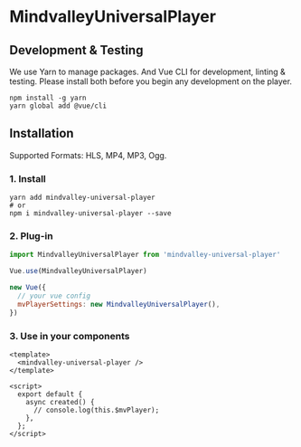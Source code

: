 # MindvalleyUniversalPlayer

## Development & Testing

We use Yarn to manage packages.
And Vue CLI for development, linting & testing.
Please install both before you begin any development on the player.

```
npm install -g yarn
yarn global add @vue/cli
```

## Installation

Supported Formats: HLS, MP4, MP3, Ogg.

### 1. Install

```
yarn add mindvalley-universal-player
# or
npm i mindvalley-universal-player --save
```

### 2. Plug-in

```js
import MindvalleyUniversalPlayer from 'mindvalley-universal-player'

Vue.use(MindvalleyUniversalPlayer)

new Vue({
  // your vue config
  mvPlayerSettings: new MindvalleyUniversalPlayer(),
})
```

### 3. Use in your components

```vue
<template>
  <mindvalley-universal-player />
</template>

<script>
  export default {
    async created() {
      // console.log(this.$mvPlayer);
    },
  };
</script>
```
